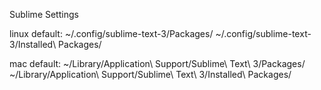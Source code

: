 Sublime Settings

linux default:
~/.config/sublime-text-3/Packages/
~/.config/sublime-text-3/Installed\ Packages/

mac default:
~/Library/Application\ Support/Sublime\ Text\ 3/Packages/
~/Library/Application\ Support/Sublime\ Text\ 3/Installed\ Packages/
